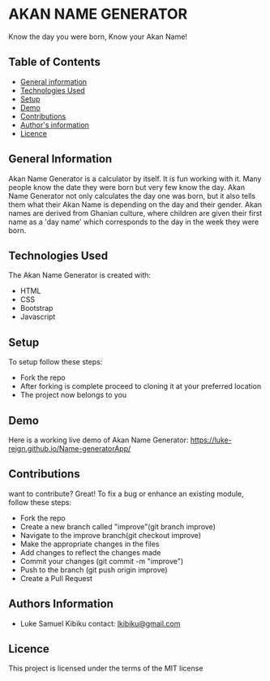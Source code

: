 # AKAN NAME GENERATOR
Know the day you were born, Know your Akan Name!

## Table of Contents
* [General information](#general-information)
* [Technologies Used](#technologies-used)
* [Setup](#setup)
* [Demo](#demo)
* [Contributions](#contributions)
* [Author's information](#author's-information)
* [Licence](#licence)

## General Information
Akan Name Generator is a calculator by itself. It is fun working with it. Many people know the date they were born but very few know the day. Akan Name Generator not only calculates the day one was born, but it also tells them what their Akan Name is depending on the day and their gender. Akan names are derived from Ghanian culture, where children are given their first name as a 'day name' which corresponds to the day in the week they were born.

## Technologies Used
The Akan Name Generator is created with:
* HTML
* CSS
* Bootstrap
* Javascript

## Setup
To setup follow these steps:
* Fork the repo
* After forking is complete proceed to cloning it at your preferred location
* The project now belongs to you

## Demo
Here is a working live demo of Akan Name Generator:
https://luke-reign.github.io/Name-generatorApp/

## Contributions
want to contribute? Great!
To fix a bug or enhance an existing module, follow these steps:
* Fork the repo
* Create a new branch called "improve"(git branch improve)
* Navigate to the improve branch(git checkout improve)
* Make the appropriate changes in the files
* Add changes to reflect the changes made
* Commit your changes (git commit -m "improve")
* Push to the branch (git push origin improve)
* Create a Pull Request

## Authors Information
* Luke Samuel Kibiku
contact: lkibiku@gmail.com

## Licence
This project is licensed under the terms of the MIT license
